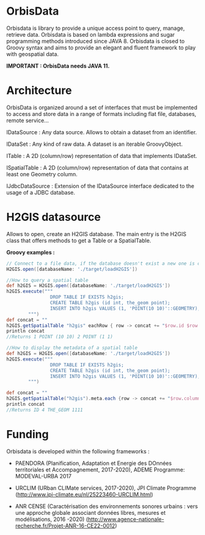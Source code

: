 # OrbisData
Orbisdata is library to provide a unique access point to query, manage, retrieve data.
Orbisdata is based on lambda expressions and sugar programming methods introduced since JAVA 8.
Orbisdata is closed to Groovy syntax and aims to provide an elegant and fluent framework to play with geospatial data.

**IMPORTANT :  OrbisData needs JAVA 11.**

# Architecture

OrbisData is organized around a set of interfaces that must be implemented to access and store data in a range of formats including flat file, databases, remote service...

IDataSource : Any data source. Allows to obtain a dataset from an identifier.

IDataSet : Any kind of raw data. A dataset is an iterable GroovyObject.

ITable : A 2D (column/row) representation of data that implements IDataSet. 

ISpatialTable : A 2D (column/row) representation of data that contains at least one Geometry column. 

IJdbcDataSource : Extension of the IDataSource interface dedicated to the usage of a JDBC database.


# H2GIS datasource

Allows to open, create an H2GIS database. The main entry is the H2GIS class that offers methods to get a Table or a SpatialTable.

**Groovy examples :** 


```groovy
// Connect to a file data, if the database doesn't exist a new one is created
H2GIS.open([databaseName: './target/loadH2GIS'])
```

```groovy
//How to query a spatial table
def h2GIS = H2GIS.open([databaseName: './target/loadH2GIS'])
h2GIS.execute("""
                DROP TABLE IF EXISTS h2gis;
                CREATE TABLE h2gis (id int, the_geom point);
                INSERT INTO h2gis VALUES (1, 'POINT(10 10)'::GEOMETRY), (2, 'POINT(1 1)'::GEOMETRY);
        """)
def concat = ""
h2GIS.getSpatialTable "h2gis" eachRow { row -> concat += "$row.id $row.the_geom\n" }
println concat
//Returns 1 POINT (10 10) 2 POINT (1 1)
```
```groovy
//How to display the metadata of a spatial table
def h2GIS = H2GIS.open([databaseName: './target/loadH2GIS'])
h2GIS.execute("""
                DROP TABLE IF EXISTS h2gis;
                CREATE TABLE h2gis (id int, the_geom point);
                INSERT INTO h2gis VALUES (1, 'POINT(10 10)'::GEOMETRY), (2, 'POINT(1 1)'::GEOMETRY);
        """)

def concat = ""
h2GIS.getSpatialTable("h2gis").meta.each {row -> concat += "$row.columnLabel $row.columnType\n"}
println concat
//Returns ID 4 THE_GEOM 1111

```

# Funding

Orbisdata is developed within the following frameworks :


* PAENDORA (Planification, Adaptation et Energie des DOnnées territoriales et Accompagnement, 2017-2020), ADEME Programme: MODEVAL-URBA 2017

* URCLIM  (URban CLIMate services, 2017-2020), JPI Climate Programme (http://www.jpi-climate.eu/nl/25223460-URCLIM.html)

* ANR CENSE (Caractérisation des environnements sonores urbains : vers une approche globale associant données libres, mesures et modélisations, 2016 -2020) (http://www.agence-nationale-recherche.fr/Projet-ANR-16-CE22-0012)

